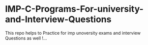 # IMP-C-Programs-For-university-and-Interview-Questions
This repo helps to Practice for imp unoversity exams and interview Questions as well !...
